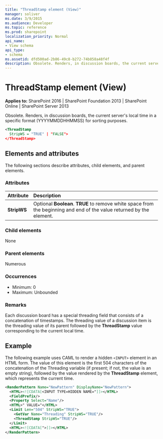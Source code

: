 ```yaml
---
title: "ThreadStamp element (View)"
manager: soliver
ms.date: 3/9/2015
ms.audience: Developer
ms.topic: reference
ms.prod: sharepoint
localization_priority: Normal
api_name:
- View schema
api_type:
- schema
ms.assetid: dfd500ad-2b86-49c8-b272-74b858a48f4f
description: Obsolete. Renders, in discussion boards, the current server's local time in a specific format (YYYYMMDDHHMMSS) for sorting purposes.
---
```


# ThreadStamp element (View)

**Applies to:** SharePoint 2016 | SharePoint Foundation 2013 | SharePoint Online | SharePoint Server 2013
  
Obsolete. Renders, in discussion boards, the current server's local time in a specific format (YYYYMMDDHHMMSS) for sorting purposes.
  
```XML
<ThreadStamp
  StripWS = "TRUE" | "FALSE">
</ThreadStamp>
```

## Elements and attributes

The following sections describe attributes, child elements, and parent elements.

### Attributes

|**Attribute**|**Description**|
|:-----|:-----|
|**StripWS** <br/> |Optional **Boolean**. **TRUE** to remove white space from the beginning and end of the value returned by the element.  <br/> |
   
### Child elements

None
   
### Parent elements

Numerous 
   
### Occurrences

- Minimum: 0
- Maximum: Unbounded 
   
### Remarks

Each discussion board has a special threading field that consists of a concatenation of timestamps. The threading value of a discussion item is the threading value of its parent followed by the **ThreadStamp** value corresponding to the current local time. 
  
## Example

The following example uses CAML to render a hidden `<INPUT>` element in an HTML form. The value of this element is the first 504 characters of the concatenation of the Threading variable (if present; if not, the value is an empty string), followed by the value rendered by the **ThreadStamp** element, which represents the current time. 
  
```XML
<RenderPattern Name="NewPattern" DisplayName="NewPattern">
  <HTML><![CDATA[<INPUT TYPE=HIDDEN NAME="]]></HTML>
  <FieldPrefix/>
  <Property Select="Name"/>
  <HTML>" VALUE="</HTML>
  <Limit Len="504" StripWS="TRUE">
    <GetVar Name="Threading" StripWS="TRUE"/>
    <ThreadStamp StripWS="TRUE"/>
  </Limit>
  <HTML><![CDATA[">]]></HTML>
</RenderPattern>
```

<br/>

